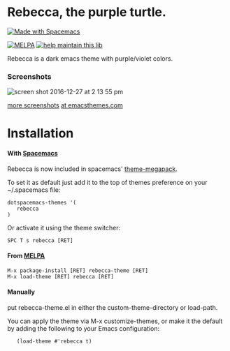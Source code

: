 # Rebecca, the purple turtle.

<a href="http://spacemacs.org"><img src="https://cdn.rawgit.com/syl20bnr/spacemacs/442d025779da2f62fc86c2082703697714db6514/assets/spacemacs-badge.svg" alt="Made with Spacemacs"></a>

[![MELPA](https://melpa.org/packages/rebecca-theme-badge.svg)](https://melpa.org/#/rebecca-theme)
[![help maintain this lib](https://img.shields.io/badge/looking%20for%20maintainer-DM%20%40vborja-663399.svg)](https://twitter.com/vborja)


Rebecca is a dark emacs theme with purple/violet colors.


### Screenshots

![screen shot 2016-12-27 at 2 13 55 pm](https://cloud.githubusercontent.com/assets/331/21507655/e4e04196-cc3f-11e6-9dd4-4b26d562182f.png)

[more screenshots](https://github.com/vic/rebecca-theme/issues/1)
[at emacsthemes.com](https://emacsthemes.com/themes/rebecca-theme.html)

# Installation

#### With [Spacemacs](http://spacemacs.org)

Rebecca is now included in spacemacs' [theme-megapack](https://github.com/syl20bnr/spacemacs/tree/develop/layers/%2Bthemes/themes-megapack).

To set it as default just add it to the top of themes preference on your ~/.spacemacs file:

```emacs-lisp
dotspacemacs-themes '(
   rebecca
)
```

Or activate it using the theme switcher:

```
SPC T s rebecca [RET]
```

#### From [MELPA](https://melpa.org/#/rebecca-theme)

```
M-x package-install [RET] rebecca-theme [RET]
M-x load-theme [RET] rebecca [RET]
```

#### Manually

put rebecca-theme.el in either the custom-theme-directory or load-path.

You can apply the theme via M-x customize-themes, or make it the default by adding the following to your Emacs configuration:

```emacs-lisp
   (load-theme #'rebecca t)
```   
